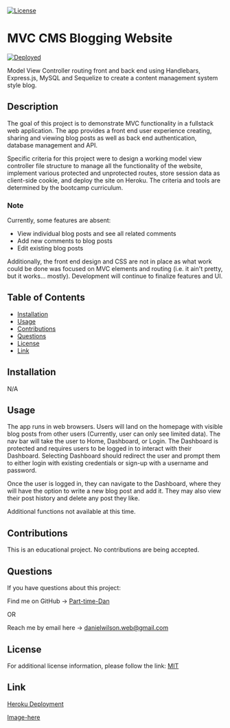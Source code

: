 [![License](https://img.shields.io/badge/License-MIT-blue.svg)](https://choosealicense.com/licenses/mit/)

# MVC CMS Blogging Website

[![Deployed](https://www.herokucdn.com/deploy/button.svg)](https://dw-mvc-bloggy-ptd-0f7d5a1fecf6.herokuapp.com/)

Model View Controller routing front and back end using Handlebars, Express.js, MySQL and Sequelize to create a content management system style blog.

## Description

The goal of this project is to demonstrate MVC functionality in a fullstack web application. The app provides a front end user experience creating, sharing and viewing blog posts as well as back end authentication, database management and API.

Specific criteria for this project were to design a working model view controller file structure to manage all the functionality of the website, implement various protected and unprotected routes, store session data as client-side cookie, and deploy the site on Heroku. The criteria and tools are determined by the bootcamp curriculum.

### Note

Currently, some features are absent: 

- View individual blog posts and see all related comments
- Add new comments to blog posts
- Edit existing blog posts

Additionally, the front end design and CSS are not in place as what work could be done was focused on MVC elements and routing (i.e. it ain't pretty, but it works... mostly). Development will continue to finalize features and UI.

## Table of Contents

- [Installation](#installation)
- [Usage](#usage)
- [Contributions](#contributions)
- [Questions](#questions)
- [License](#license)
- [Link](#link)

## Installation

N/A

## Usage

The app runs in web browsers. Users will land on the homepage with visible blog posts from other users (Currently, user can only see limited data). The nav bar will take the user to Home, Dashboard, or Login. The Dashboard is protected and requires users to be logged in to interact with their Dashboard. Selecting Dashboard should redirect the user and prompt them to either login with existing credentials or sign-up with a username and password. 

Once the user is logged in, they can navigate to the Dashboard, where they will have the option to write a new blog post and add it. They may also view their post history and delete any post they like. 

Additional functions not available at this time.

## Contributions

This is an educational project. No contributions are being accepted.

## Questions

If you have questions about this project:

Find me on GitHub -> [Part-time-Dan](https://github.com/Part-time-Dan)

OR

Reach me by email here -> [danielwilson.web@gmail.com](mailto:danielwilson.web@gmail.com)


## License

For additional license information, please follow the link: [MIT](https://choosealicense.com/licenses/mit/)

## Link

[Heroku Deployment](https://dw-mvc-bloggy-ptd-0f7d5a1fecf6.herokuapp.com/)


[Image-here](take-screenshot-of-Heroku-deployment)